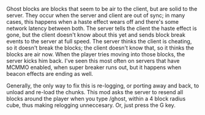 Ghost blocks are blocks that seem to be air to the client, but are solid to the server. They occur when the server and client are out of sync; in many cases, this happens when a haste effect wears off and there's some network latency between both. 
The server tells the client the haste effect is gone, but the client doesn't know about this yet and sends block break events to the server at full speed. 
The server thinks the client is cheating, so it doesn't break the blocks; the client doesn't know that, so it thinks the blocks are air now. When the player tries moving into those blocks, the server kicks him back.
I've seen this most often on servers that have MCMMO enabled, when super breaker runs out, but it happens when beacon effects are ending as well.

Generally, the only way to fix this is re-logging, or porting away and back, to unload and re-load the chunks. This mod asks the server to resend all blocks around the player when you type /ghost, within a 4 block radius cube, thus making relogging unneccesary. Or, just press the G key.